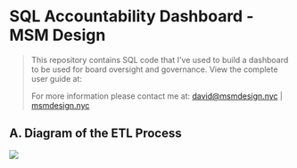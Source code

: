 # SQL Accountability Dashboard - MSM Design

>  This repository contains SQL code that I've used to build a dashboard to be used for board oversight and governance. View the complete user guide at: 
>
>  For more information please contact me at: david@msmdesign.nyc | [msmdesign.nyc](https://msmdesign.nyc/)



## A. Diagram of the ETL Process

![](https://github.com/davidwhitemsm/images-for-readme-documentation/blob/main/CREATE%20%60harlemlinksy2122.datasources.datasource%60_Page_2.png)
